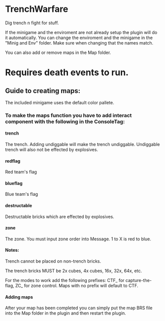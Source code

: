 # TrenchWarfare
Dig trench n fight for stuff.

If the minigame and the enviroment are not already setup the plugin will do it automatically.
You can change the enviroment and the minigame in the "Minig and Env" folder.
Make sure when changing that the names match.

You can also add or remove maps in the Map folder.

# Requires death events to run.

## Guide to creating maps:
The included minigame uses the default color pallete.

### To make the maps function you have to add interact component with the following in the ConsoleTag:

#### trench
The trench.
Adding undiggable will make the trench undiggable. Undiggable trench will also not be effected by explosives.
#### redflag
Red team's flag
#### blueflag
Blue team's flag
#### destructable
Destructable bricks which are effected by explosives.
#### zone
The zone. You must input zone order into Message. 1 to X is red to blue.

#### Notes:
Trench cannot be placed on non-trench bricks.

The trench bricks MUST be 2x cubes, 4x cubes, 16x, 32x, 64x, etc.

For the modes to work add the following prefixes: CTF_ for capture-the-flag, ZC_ for zone control. Maps with no prefix will default to CTF.

#### Adding maps
After your map has been completed you can simply put the map BRS file into the Map folder in the plugin and then restart the plugin.

